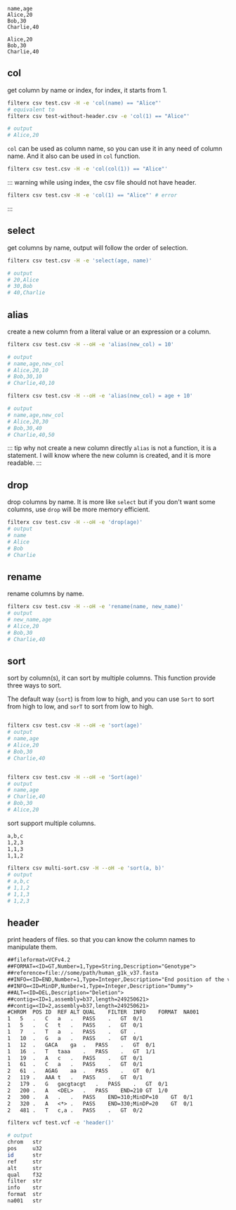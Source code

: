 
```csv title="test.csv
name,age
Alice,20
Bob,30
Charlie,40
```

```csv title="test-without-header.csv
Alice,20
Bob,30
Charlie,40
```

## col

get column by name or index, for index, it starts from 1.

```bash
filterx csv test.csv -H -e 'col(name) == "Alice"'
# equivalent to
filterx csv test-without-header.csv -e 'col(1) == "Alice"'

# output
# Alice,20
```

`col` can be used as column name, so you can use it in any need of column name. And it also can be used in `col` function.

```bash
filterx csv test.csv -H -e 'col(col(1)) == "Alice"'
```

::: warning
while using index, the csv file should not have header.

```bash
filterx csv test.csv -H -e 'col(1) == "Alice"' # error
```
:::


## select

get columns by name, output will follow the order of selection.

```bash
filterx csv test.csv -H -e 'select(age, name)'

# output
# 20,Alice
# 30,Bob
# 40,Charlie
```

## alias

create a new column from a literal value or an expression or a column.

```bash
filterx csv test.csv -H --oH -e 'alias(new_col) = 10'

# output
# name,age,new_col
# Alice,20,10
# Bob,30,10
# Charlie,40,10
```

```bash
filterx csv test.csv -H --oH -e 'alias(new_col) = age + 10'

# output
# name,age,new_col
# Alice,20,30
# Bob,30,40
# Charlie,40,50
```

::: tip why not create a new column directly
`alias` is not a function, it is a statement. I will know where the new column is created, and it is more readable.
:::


## drop

drop columns by name. It is more like `select` but if you don't want some columns, use `drop` will be more memory efficient.

```bash
filterx csv test.csv -H --oH -e 'drop(age)'
# output
# name
# Alice
# Bob
# Charlie
```

## rename

rename columns by name.

```bash
filterx csv test.csv -H --oH -e 'rename(name, new_name)'
# output
# new_name,age
# Alice,20
# Bob,30
# Charlie,40
```

## sort

sort by column(s), it can sort by multiple columns. This function provide three ways to sort.

The default way (`sort`) is from low to high, and you can use `Sort` to sort from high to low, and `sorT` to sort from low to high.


```bash

filterx csv test.csv -H --oH -e 'sort(age)'
# output
# name,age
# Alice,20
# Bob,30
# Charlie,40


filterx csv test.csv -H --oH -e 'Sort(age)'
# output
# name,age
# Charlie,40
# Bob,30
# Alice,20
```

sort support multiple columns.

```txt title="multi-sort.csv"
a,b,c
1,2,3
1,1,3
1,1,2
```

```bash
filterx csv multi-sort.csv -H --oH -e 'sort(a, b)'
# output
# a,b,c
# 1,1,2
# 1,1,3
# 1,2,3
```


## header

print headers of files. so that you can know the column names to manipulate them.

```txt title="test.vcf
##fileformat=VCFv4.2
##FORMAT=<ID=GT,Number=1,Type=String,Description="Genotype">
##reference=file://some/path/human_g1k_v37.fasta
##INFO=<ID=END,Number=1,Type=Integer,Description="End position of the variant described in this record">
##INFO=<ID=MinDP,Number=1,Type=Integer,Description="Dummy">
##ALT=<ID=DEL,Description="Deletion">
##contig=<ID=1,assembly=b37,length=249250621>
##contig=<ID=2,assembly=b37,length=249250621>
#CHROM	POS	ID	REF	ALT	QUAL	FILTER	INFO	FORMAT	NA001
1	5	.	C	a	.	PASS	.	GT	0/1
1	5	.	C	t	.	PASS	.	GT	0/1
1	7	.	T	a	.	PASS	.	GT	.
1	10	.	G	a	.	PASS	.	GT	0/1
1	12	.	GACA	ga	.	PASS	.	GT	0/1
1	16	.	T	taaa	.	PASS	.	GT	1/1
1	19	.	A	c	.	PASS	.	GT	0/1
1	61	.	C	a	.	PASS	.	GT	0/1
2	61	.	AGAG	aa	.	PASS	.	GT	0/1
2	119	.	AAA	t	.	PASS	.	GT	0/1
2	179	.	G	gacgtacgt	.	PASS	.	GT	0/1
2	200	.	A	<DEL>	.	PASS	END=210	GT	1/0
2	300	.	A	.	.	PASS	END=310;MinDP=10	GT	0/1
2	320	.	A	<*>	.	PASS	END=330;MinDP=20	GT	0/1
2	481	.	T	c,a	.	PASS	.	GT	0/2
```

```bash
filterx vcf test.vcf -e 'header()'

# output
chrom   str
pos     u32
id      str
ref     str
alt     str
qual    f32
filter  str
info    str
format  str
na001   str
```
